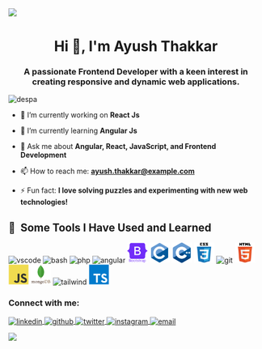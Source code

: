 <img src="https://capsule-render.vercel.app/api?type=wave&color=auto&height=300&section=header&text=Hey,%20Everyone&fontSize=90" />

<h1 align="center">Hi 👋, I'm Ayush Thakkar</h1>
<h3 align="center">A passionate Frontend Developer with a keen interest in creating responsive and dynamic web applications.</h3>

<p align="left"> <img src="https://komarev.com/ghpvc/?username=despa&label=Profile%20views&color=0e75b6&style=flat" alt="despa" /> </p>

- 🔭 I’m currently working on **React Js**

- 🌱 I’m currently learning **Angular Js**

- 💬 Ask me about **Angular, React, JavaScript, and Frontend Development**

- 📫 How to reach me: **ayush.thakkar@example.com**

- ⚡ Fun fact: **I love solving puzzles and experimenting with new web technologies!**

<h2> 🚀 &nbsp;Some Tools I Have Used and Learned</h2>
<p align="left">
  <img src="https://cdn.jsdelivr.net/gh/devicons/devicon/icons/vscode/vscode-original.svg" alt="vscode" width="45" height="45"/>
  <img src="https://cdn.jsdelivr.net/gh/devicons/devicon/icons/bash/bash-original.svg" alt="bash" width="45" height="45"/>
  <img src="https://cdn.jsdelivr.net/gh/devicons/devicon/icons/php/php-original.svg" alt="php" width="45" height="45"/>
  <img src="https://angular.io/assets/images/logos/angular/angular.svg" alt="angular" width="40" height="40"/> 
  <img src="https://raw.githubusercontent.com/devicons/devicon/master/icons/bootstrap/bootstrap-plain-wordmark.svg" alt="bootstrap" width="40" height="40"/> 
  <img src="https://raw.githubusercontent.com/devicons/devicon/master/icons/c/c-original.svg" alt="c" width="40" height="40"/> 
  <img src="https://raw.githubusercontent.com/devicons/devicon/master/icons/cplusplus/cplusplus-original.svg" alt="cplusplus" width="40" height="40"/> 
  <img src="https://raw.githubusercontent.com/devicons/devicon/master/icons/css3/css3-original-wordmark.svg" alt="css3" width="40" height="40"/> 
  <img src="https://www.vectorlogo.zone/logos/git-scm/git-scm-icon.svg" alt="git" width="40" height="40"/> 
  <img src="https://raw.githubusercontent.com/devicons/devicon/master/icons/html5/html5-original-wordmark.svg" alt="html5" width="40" height="40"/> 
  <img src="https://raw.githubusercontent.com/devicons/devicon/master/icons/javascript/javascript-original.svg" alt="javascript" width="40" height="40"/> 
  <img src="https://raw.githubusercontent.com/devicons/devicon/master/icons/mongodb/mongodb-original-wordmark.svg" alt="mongodb" width="40" height="40"/> 
  <img src="https://www.vectorlogo.zone/logos/tailwindcss/tailwindcss-icon.svg" alt="tailwind" width="40" height="40"/> 
  <img src="https://raw.githubusercontent.com/devicons/devicon/master/icons/typescript/typescript-original.svg" alt="typescript" width="40" height="40"/> 
</p>

<h3 align="left">Connect with me:</h3>
<p align="left">
  <a href="https://www.linkedin.com/in/ayush-thakkar">
    <img align="center" src="https://cdn-icons-png.flaticon.com/512/174/174857.png" alt="linkedin" height="40" width="40" />
  </a>
  <a href="https://github.com/ayush-thakkar">
    <img align="center" src="https://cdn-icons-png.flaticon.com/512/25/25231.png" alt="github" height="40" width="40" />
  </a>
  <a href="https://twitter.com/ayush_thakkar">
    <img align="center" src="https://cdn-icons-png.flaticon.com/512/733/733579.png" alt="twitter" height="40" width="40" />
  </a>
  <a href="https://www.instagram.com/ayush/">
    <img align="center" src="https://user-images.githubusercontent.com/46517096/166974368-9798f39f-1f46-499c-b14e-81f0a3f83a06.png" alt="instagram" height="40" width="40" />
  </a>
  <a href="mailto:ayush.thakkar@example.com">
    <img align="center" src="https://cdn-icons-png.flaticon.com/512/732/732200.png" alt="email" height="40" width="40" />
  </a>
</p>

<img src="https://capsule-render.vercel.app/api?type=rect&color=auto&height=300&section=footer&text=Thank%20You&fontSize=90" />
